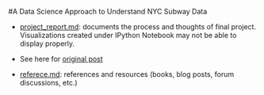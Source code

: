 #A Data Science Approach to Understand NYC Subway Data

* [project_report.md](https://github.com/LiChangNY/Udacity-Intro-to-Data-Science/blob/master/Project_Report.md): documents the process and thoughts of final project. Visualizations created under IPython Notebook may not be able to display properly.

* See here for [original post](http://nbviewer.ipython.org/gist/LiChangNY/5f05379896216994969d) 

* [referece.md](https://github.com/LiChangNY/Udacity-Intro-to-Data-Science/blob/master/reference.md): references and resources (books, blog posts, forum discussions, etc.)


